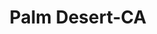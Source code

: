 ---
title: Palm Desert-CA
slug: palm-desert-ca
f_state:
- cms/state/california.md
f_locations:
- cms/payday-loan/cash-mart-7858.md
- cms/payday-loan/cash-plus-8244.md
- cms/payday-loan/coachella-valley-collection-service-15111.md
- cms/payday-loan/coachella-valley-collection-service-15112.md
- cms/payday-loan/instant-cash-19631.md
- cms/payday-loan/instant-cash-19634.md
- cms/payday-loan/instant-cash-19635.md
updated-on: '2024-05-30T13:41:28.615Z'
created-on: '2024-05-30T13:41:28.615Z'
published-on: '2024-05-30T13:54:32.469Z'
f_city: Palm Desert
layout: '[city].html'
tags: city
---